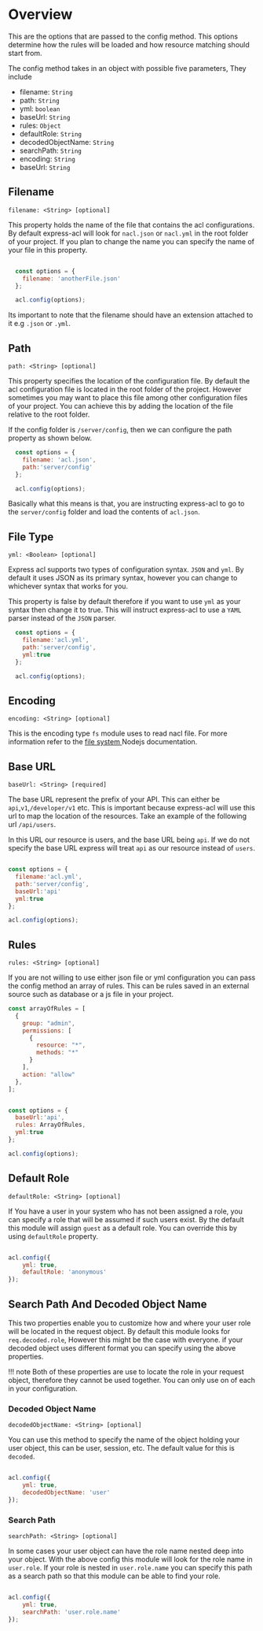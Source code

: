 # Overview

This are the options that are passed to the config method. This options determine how the rules will be loaded and how resource matching should start from.

The config method takes in an object with possible five parameters, They include

- filename: `String`
- path: `String`
- yml: `boolean`
- baseUrl: `String`
- rules: `Object`
- defaultRole: `String`
- decodedObjectName: `String`
- searchPath: `String`
- encoding: `String`
- baseUrl: `String`

## Filename

`filename: <String> [optional]`

This property holds the name of the file that contains the acl configurations. By default express-acl will look for `nacl.json` or `nacl.yml` in the root folder of your project. If you plan to change the name you can specify the name of your file in this property.

```javascript

  const options = {
    filename: 'anotherFile.json'
  };

  acl.config(options);

```

Its important to note that the filename should have an extension attached to it e.g `.json` or `.yml`.

## Path

`path: <String> [optional]`

This property specifies the location of the configuration file. By default the acl configuration file is located in the root folder of the project. However sometimes you may want to place this file among other configuration files of your project. You can achieve this by adding the location of the file relative to the root folder.

If the config folder is `/server/config`, then we can configure the path property as shown below.

```javascript
  const options = {
    filename: 'acl.json',
    path:'server/config'
  };

  acl.config(options);

```

Basically what this means is that, you are instructing express-acl to go to the `server/config` folder and load the contents of `acl.json`.

## File Type

`yml: <Boolean> [optional]`

Express acl supports two types of configuration syntax. `JSON` and `yml`. By default it uses JSON as its primary syntax, however you can change to whichever syntax that works for you.

This property is false by default therefore if you want to use `yml` as your syntax then change it to true. This will instruct express-acl to use a `YAML` parser instead of the `JSON` parser.

```js
  const options = {
    filename:'acl.yml',
    path:'server/config',
    yml:true
  };

  acl.config(options);

```

## Encoding

`encoding: <String> [optional]`

This is the encoding type `fs` module uses to read nacl file. For more information refer to the [file system ](https://nodejs.org/api/fs.html) Nodejs documentation.

## Base URL

`baseUrl: <String> [required]`

The base URL represent the prefix of your API. This can either be `api`,`v1`,`/developer/v1` etc. This is important because express-acl will use this url to map the location of the resources. Take an example of the following url `/api/users`.

In this URL our resource is users, and the base URL being `api`. If we do not specify the base URL express will treat `api` as our resource instead of `users`.

```js

const options = {
  filename:'acl.yml',
  path:'server/config',
  baseUrl:'api'
  yml:true
};

acl.config(options);

```

## Rules

`rules: <String> [optional]`

If you are not willing to use either json file or yml configuration you can pass the config method an array of rules. This can be rules saved in an external source such as database or a js file in your project.

```js
const arrayOfRules = [
  {
    group: "admin",
    permissions: [
      {
        resource: "*",
        methods: "*"
      }
    ],
    action: "allow"
  },
];


const options = {
  baseUrl:'api',
  rules: ArrayOfRules,
  yml:true
};

acl.config(options);

```

## Default Role

`defaultRole: <String> [optional]`

If You have a user in your system who has not been assigned a role, you can specify a role that will be assumed if such users exist. By the default this module will assign `guest` as a default role. You can override this by using `defaultRole` property.

```js

acl.config({
    yml: true,
    defaultRole: 'anonymous'
});

```

## Search Path And Decoded Object Name

This two properties enable you to customize how and where your user role will be located in the request object. By default this module looks for `req.decoded.role`, However this might be the case with everyone. if your decoded object uses different format you can specify using the above properties.

!!! note
    Both of these properties are use to locate the role in your request object, therefore  they cannot be used together.
    You can only use on of each in your configuration.

### Decoded Object Name

`decodedObjectName: <String> [optional]`

You can use this method to specify the name of the object holding your user object, this can be user, session, etc. The default value for this is `decoded`.

```js

acl.config({
    yml: true,
    decodedObjectName: 'user'
});

```

### Search Path

`searchPath: <String> [optional]`

In some cases your user object can have the role name nested deep into your object. With the above config this module will look for the role name in `user.role`. If your role is nested in `user.role.name` you can specify this path as a search path so that this module can be able to find your role.


```js

acl.config({
    yml: true,
    searchPath: 'user.role.name'
});

```
